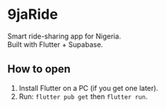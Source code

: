 # 9jaRide

Smart ride-sharing app for Nigeria.  
Built with Flutter + Supabase.

## How to open
1. Install Flutter on a PC (if you get one later).  
2. Run: `flutter pub get` then `flutter run`.
